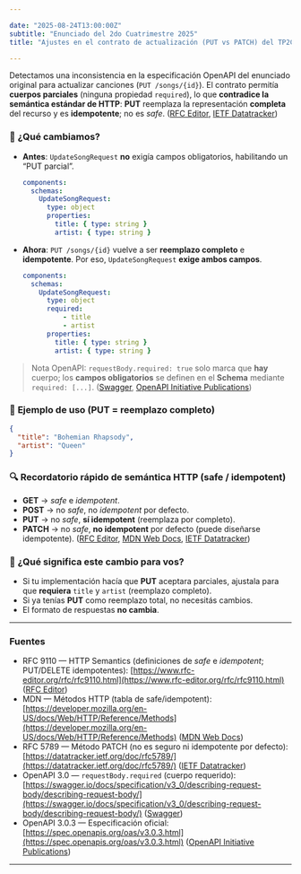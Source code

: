 ```yaml
---

date: "2025-08-24T13:00:00Z"
subtitle: "Enunciado del 2do Cuatrimestre 2025"
title: "Ajustes en el contrato de actualización (PUT vs PATCH) del TP2C 2025"

---
```


Detectamos una inconsistencia en la especificación OpenAPI del enunciado original para actualizar canciones (`PUT /songs/{id}`). El contrato permitía **cuerpos parciales** (ninguna propiedad `required`), lo que **contradice la semántica estándar de HTTP**: **PUT** reemplaza la representación **completa** del recurso y es **idempotente**; no es _safe_. ([RFC Editor][1], [IETF Datatracker][2])

### 📌 **¿Qué cambiamos?**

- **Antes**: `UpdateSongRequest` **no** exigía campos obligatorios, habilitando un “PUT parcial”.

  ```yaml
  components:
    schemas:
      UpdateSongRequest:
        type: object
        properties:
          title: { type: string }
          artist: { type: string }
  ```

- **Ahora**: `PUT /songs/{id}` vuelve a ser **reemplazo completo** e **idempotente**. Por eso, `UpdateSongRequest` **exige ambos campos**.

  ```yaml
  components:
    schemas:
      UpdateSongRequest:
        type: object
        required:
            - title
            - artist
        properties:
          title: { type: string }
          artist: { type: string }
  ```

> Nota OpenAPI: `requestBody.required: true` solo marca que **hay** cuerpo; los **campos obligatorios** se definen en el **Schema** mediante `required: [...]`. ([Swagger][3], [OpenAPI Initiative Publications][4])

### 🧭 **Ejemplo de uso (PUT = reemplazo completo)**

```json
{
  "title": "Bohemian Rhapsody",
  "artist": "Queen"
}
```

### 🔍 **Recordatorio rápido de semántica HTTP (safe / idempotent)**

- **GET** → _safe_ e _idempotent_.
- **POST** → no _safe_, no _idempotent_ por defecto.
- **PUT** → no _safe_, **sí idempotent** (reemplaza por completo).
- **PATCH** → no _safe_, **no idempotent** por defecto (puede diseñarse idempotente). ([RFC Editor][1], [MDN Web Docs][5], [IETF Datatracker][6])

### 🤔 **¿Qué significa este cambio para vos?**

- Si tu implementación hacía que **PUT** aceptara parciales, ajustala para que **requiera** `title` y `artist` (reemplazo completo).
- Si ya tenías **PUT** como reemplazo total, no necesitás cambios.
- El formato de respuestas **no cambia**.

---

### Fuentes

- RFC 9110 — HTTP Semantics (definiciones de _safe_ e _idempotent_; PUT/DELETE idempotentes):
  [https://www.rfc-editor.org/rfc/rfc9110.html](https://www.rfc-editor.org/rfc/rfc9110.html) ([RFC Editor][1])
- MDN — Métodos HTTP (tabla de safe/idempotent):
  [https://developer.mozilla.org/en-US/docs/Web/HTTP/Reference/Methods](https://developer.mozilla.org/en-US/docs/Web/HTTP/Reference/Methods) ([MDN Web Docs][5])
- RFC 5789 — Método PATCH (no es seguro ni idempotente por defecto):
  [https://datatracker.ietf.org/doc/rfc5789/](https://datatracker.ietf.org/doc/rfc5789/) ([IETF Datatracker][6])
- OpenAPI 3.0 — `requestBody.required` (cuerpo requerido):
  [https://swagger.io/docs/specification/v3_0/describing-request-body/describing-request-body/](https://swagger.io/docs/specification/v3_0/describing-request-body/describing-request-body/) ([Swagger][3])
- OpenAPI 3.0.3 — Especificación oficial:
  [https://spec.openapis.org/oas/v3.0.3.html](https://spec.openapis.org/oas/v3.0.3.html) ([OpenAPI Initiative Publications][4])

---

[1]: https://www.rfc-editor.org/rfc/rfc9110.html "RFC 9110: HTTP Semantics"
[2]: https://datatracker.ietf.org/doc/html/rfc9110 "RFC 9110 - HTTP Semantics"
[3]: https://swagger.io/docs/specification/v3_0/describing-request-body/describing-request-body/ "Describing Request Body"
[4]: https://spec.openapis.org/oas/v3.0.3.html "OpenAPI Specification v3.0.3"
[5]: https://developer.mozilla.org/en-US/docs/Web/HTTP/Reference/Methods "HTTP request methods - MDN - Mozilla"
[6]: https://datatracker.ietf.org/doc/rfc5789/ "RFC 5789 - PATCH Method for HTTP"
